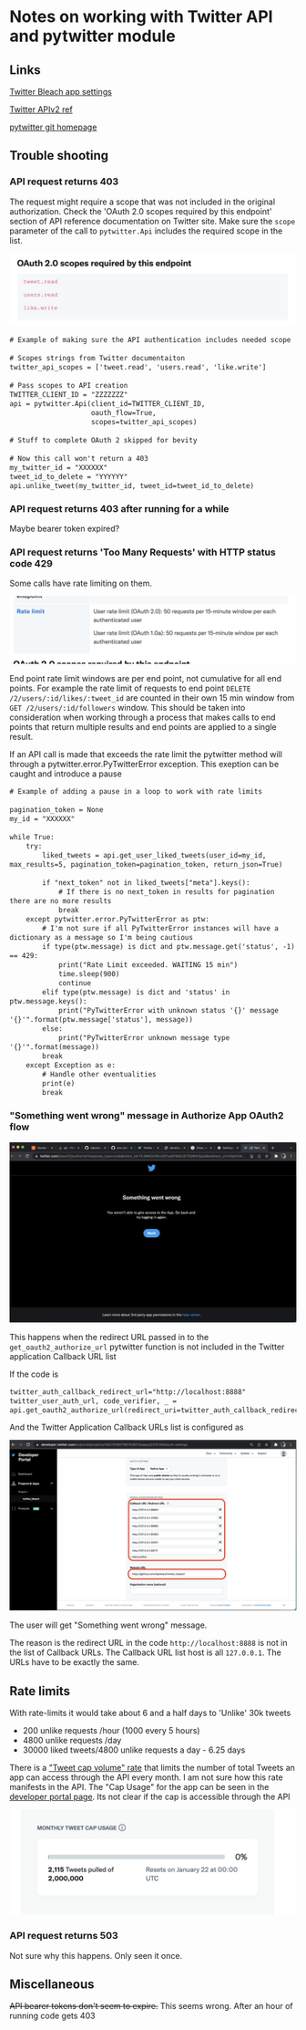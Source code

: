 # Notes on working with Twitter API and pytwitter module

## Links 
[Twitter Bleach app settings](https://developer.twitter.com/en/portal/projects/1481287758740172805/apps/23077725/settings)

[Twitter APIv2 ref](https://developer.twitter.com/en/docs/api-reference-index)

[pytwitter git homepage](https://github.com/sns-sdks/python-twitter/tree/master/pytwitter)

## Trouble shooting
### API request returns 403
The request might require a scope that was not included in the original authorization. Check the
'OAuth 2.0 scopes required by this endpoint' section of API reference documentation on Twitter site. Make sure the
`scope` parameter of the call to `pytwitter.Api` includes the required scope in the list.

![](media/OAuth2_scopes_example_screenshot.png "Example of scopes of DELETE /2/users/:id/likes/:tweet_id endpoint")

```
# Example of making sure the API authentication includes needed scope

# Scopes strings from Twitter documentaiton
twitter_api_scopes = ['tweet.read', 'users.read', 'like.write']

# Pass scopes to API creation
TWITTER_CLIENT_ID = "ZZZZZZZ"
api = pytwitter.Api(client_id=TWITTER_CLIENT_ID, 
                    oauth_flow=True, 
                    scopes=twitter_api_scopes)

# Stuff to complete OAuth 2 skipped for bevity 
          
# Now this call won't return a 403   
my_twitter_id = "XXXXXX"  
tweet_id_to_delete = "YYYYYY"
api.unlike_tweet(my_twitter_id, tweet_id=tweet_id_to_delete)
```
### API request returns 403 after running for a while

Maybe bearer token expired?

### API request returns 'Too Many Requests' with HTTP status code 429

Some calls have rate limiting on them. 

![](media/endpoint_rate_limit_example_screenshot.png "Rate limits of the DELETE /2/users/:id/likes/:tweet_id endpoint in Twitter docuemation")

End point rate limit windows are per end point, not cumulative for all end points. For example the rate limit of requests
to end point `DELETE /2/users/:id/likes/:tweet_id` are counted in their own 15 min window from `GET /2/users/:id/followers` window. This
should be taken into consideration when working through a process that makes calls to end points
that return multiple results and end points are applied to a single result. 

If an API call is made that exceeds the rate limit the pytwitter method will
through a pytwitter.error.PyTwitterError exception. This exeption can be caught and introduce a pause

```
# Example of adding a pause in a loop to work with rate limits

pagination_token = None
my_id = "XXXXXX"

while True:
    try:
        liked_tweets = api.get_user_liked_tweets(user_id=my_id, max_results=5, pagination_token=pagination_token, return_json=True)
        
        if "next_token" not in liked_tweets["meta"].keys():
            # If there is no next_token in results for pagination there are no more results 
            break
    except pytwitter.error.PyTwitterError as ptw:
        # I'm not sure if all PyTwitterError instances will have a dictionary as a message so I'm being cautious 
        if type(ptw.message) is dict and ptw.message.get('status', -1) == 429:
            print("Rate Limit exceeded. WAITING 15 min")
            time.sleep(900)
            continue
        elif type(ptw.message) is dict and 'status' in ptw.message.keys():
            print("PyTwitterError with unknown status '{}' message '{}'".format(ptw.message['status'], message))
        else:
            print("PyTwitterError unknown message type '{}'".format(message))
        break
    except Exception as e:
        # Handle other eventualities
        print(e)
        break

```
### "Something went wrong" message in Authorize App OAuth2 flow

![](media/something_went_wrong_auth_message.png)

This happens when the redirect URL passed in to the `get_oauth2_authorize_url` pytwitter function is not included in the Twitter application Callback URL list

If the code is 
```
twitter_auth_callback_redirect_url="http://localhost:8888"
twitter_user_auth_url, code_verifier, _ = api.get_oauth2_authorize_url(redirect_uri=twitter_auth_callback_redirect_url)
```

And the Twitter Application Callback URLs list is configured as

![](media/set-up_step-2-e.jpg)

The user will get "Something went wrong" message. 

The reason is the redirect URL in the code `http://localhost:8888` is not in the list of Callback URLs. The Callback URL list host is all `127.0.0.1`. The URLs have to be exactly the same.

## Rate limits

With rate-limits it would take about 6 and a half days to 'Unlike' 30k tweets
 - 200 unlike requests /hour (1000 every 5 hours)
 - 4800 unlike requests /day
 - 30000 liked tweets/4800 unlike requests a day - 6.25 days

There is a ["Tweet cap volume" rate](https://developer.twitter.com/en/docs/twitter-api/tweet-caps) that limits the number of total Tweets an app can access through the API every month. I
am not sure how this rate manifests in the API. The "Cap Usage" for the app can be seen in the [developer portal page](https://developer.twitter.com/en/portal/dashboard). Its not
clear if the cap is accessible through the API

![](media/monthy_cap_screenshot.png)

### API request returns 503

Not sure why this happens. Only seen it once.

## Miscellaneous

~~API bearer tokens don't seem to expire.~~ This seems wrong. After an hour of running code gets 403